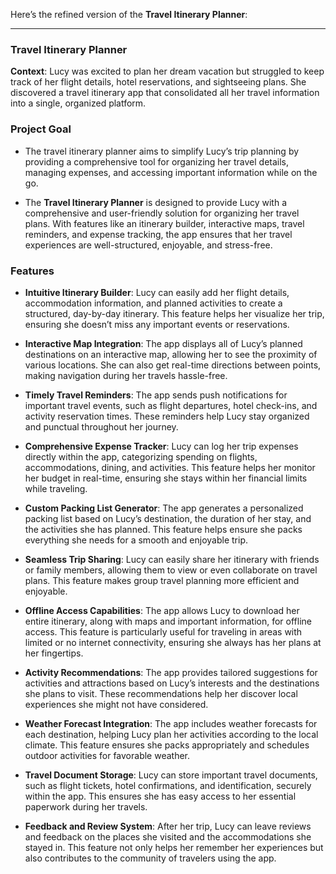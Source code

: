 Here’s the refined version of the **Travel Itinerary Planner**:

---

### **Travel Itinerary Planner**

**Context**: Lucy was excited to plan her dream vacation but struggled to keep track of her flight details, hotel reservations, and sightseeing plans. She discovered a travel itinerary app that consolidated all her travel information into a single, organized platform.

### **Project Goal**

- The travel itinerary planner aims to simplify Lucy’s trip planning by providing a comprehensive tool for organizing her travel details, managing expenses, and accessing important information while on the go.

- The **Travel Itinerary Planner** is designed to provide Lucy with a comprehensive and user-friendly solution for organizing her travel plans. With features like an itinerary builder, interactive maps, travel reminders, and expense tracking, the app ensures that her travel experiences are well-structured, enjoyable, and stress-free.

### **Features**

- **Intuitive Itinerary Builder**: Lucy can easily add her flight details, accommodation information, and planned activities to create a structured, day-by-day itinerary. This feature helps her visualize her trip, ensuring she doesn’t miss any important events or reservations.

- **Interactive Map Integration**: The app displays all of Lucy’s planned destinations on an interactive map, allowing her to see the proximity of various locations. She can also get real-time directions between points, making navigation during her travels hassle-free.

- **Timely Travel Reminders**: The app sends push notifications for important travel events, such as flight departures, hotel check-ins, and activity reservation times. These reminders help Lucy stay organized and punctual throughout her journey.

- **Comprehensive Expense Tracker**: Lucy can log her trip expenses directly within the app, categorizing spending on flights, accommodations, dining, and activities. This feature helps her monitor her budget in real-time, ensuring she stays within her financial limits while traveling.

- **Custom Packing List Generator**: The app generates a personalized packing list based on Lucy’s destination, the duration of her stay, and the activities she has planned. This feature helps ensure she packs everything she needs for a smooth and enjoyable trip.

- **Seamless Trip Sharing**: Lucy can easily share her itinerary with friends or family members, allowing them to view or even collaborate on travel plans. This feature makes group travel planning more efficient and enjoyable.

- **Offline Access Capabilities**: The app allows Lucy to download her entire itinerary, along with maps and important information, for offline access. This feature is particularly useful for traveling in areas with limited or no internet connectivity, ensuring she always has her plans at her fingertips.

- **Activity Recommendations**: The app provides tailored suggestions for activities and attractions based on Lucy’s interests and the destinations she plans to visit. These recommendations help her discover local experiences she might not have considered.

- **Weather Forecast Integration**: The app includes weather forecasts for each destination, helping Lucy plan her activities according to the local climate. This feature ensures she packs appropriately and schedules outdoor activities for favorable weather.

- **Travel Document Storage**: Lucy can store important travel documents, such as flight tickets, hotel confirmations, and identification, securely within the app. This ensures she has easy access to her essential paperwork during her travels.

- **Feedback and Review System**: After her trip, Lucy can leave reviews and feedback on the places she visited and the accommodations she stayed in. This feature not only helps her remember her experiences but also contributes to the community of travelers using the app.
